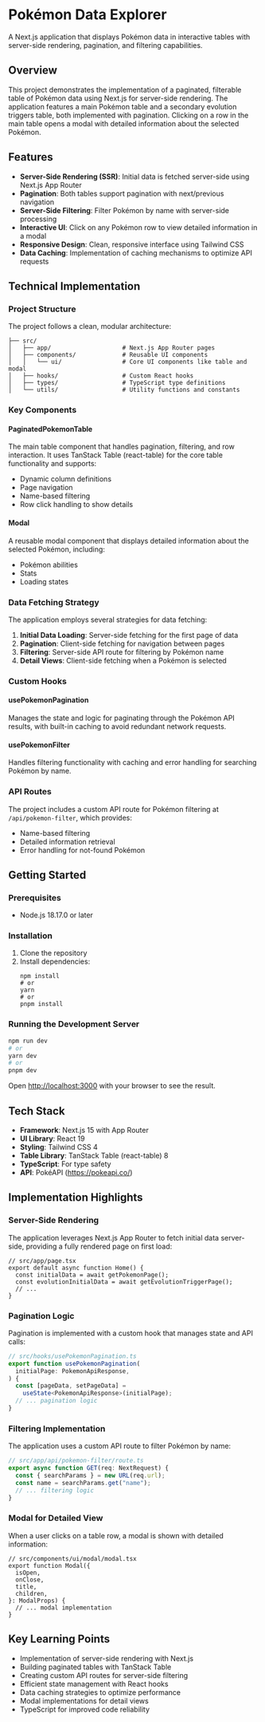 # Pokémon Data Explorer

A Next.js application that displays Pokémon data in interactive tables with server-side rendering, pagination, and filtering capabilities.

## Overview

This project demonstrates the implementation of a paginated, filterable table of Pokémon data using Next.js for server-side rendering. The application features a main Pokémon table and a secondary evolution triggers table, both implemented with pagination. Clicking on a row in the main table opens a modal with detailed information about the selected Pokémon.

## Features

- **Server-Side Rendering (SSR)**: Initial data is fetched server-side using Next.js App Router
- **Pagination**: Both tables support pagination with next/previous navigation
- **Server-Side Filtering**: Filter Pokémon by name with server-side processing
- **Interactive UI**: Click on any Pokémon row to view detailed information in a modal
- **Responsive Design**: Clean, responsive interface using Tailwind CSS
- **Data Caching**: Implementation of caching mechanisms to optimize API requests

## Technical Implementation

### Project Structure

The project follows a clean, modular architecture:

```
├── src/
│   ├── app/                    # Next.js App Router pages
│   ├── components/             # Reusable UI components
│   │   └── ui/                 # Core UI components like table and modal
│   ├── hooks/                  # Custom React hooks
│   ├── types/                  # TypeScript type definitions
│   └── utils/                  # Utility functions and constants
```

### Key Components

#### PaginatedPokemonTable

The main table component that handles pagination, filtering, and row interaction. It uses TanStack Table (react-table) for the core table functionality and supports:

- Dynamic column definitions
- Page navigation
- Name-based filtering
- Row click handling to show details

#### Modal

A reusable modal component that displays detailed information about the selected Pokémon, including:

- Pokémon abilities
- Stats
- Loading states

### Data Fetching Strategy

The application employs several strategies for data fetching:

1. **Initial Data Loading**: Server-side fetching for the first page of data
2. **Pagination**: Client-side fetching for navigation between pages
3. **Filtering**: Server-side API route for filtering by Pokémon name
4. **Detail Views**: Client-side fetching when a Pokémon is selected

### Custom Hooks

#### usePokemonPagination

Manages the state and logic for paginating through the Pokémon API results, with built-in caching to avoid redundant network requests.

#### usePokemonFilter

Handles filtering functionality with caching and error handling for searching Pokémon by name.

### API Routes

The project includes a custom API route for Pokémon filtering at `/api/pokemon-filter`, which provides:

- Name-based filtering
- Detailed information retrieval
- Error handling for not-found Pokémon

## Getting Started

### Prerequisites

- Node.js 18.17.0 or later

### Installation

1. Clone the repository
2. Install dependencies:
   ```
   npm install
   # or
   yarn
   # or
   pnpm install
   ```

### Running the Development Server

```bash
npm run dev
# or
yarn dev
# or
pnpm dev
```

Open [http://localhost:3000](http://localhost:3000) with your browser to see the result.

## Tech Stack

- **Framework**: Next.js 15 with App Router
- **UI Library**: React 19
- **Styling**: Tailwind CSS 4
- **Table Library**: TanStack Table (react-table) 8
- **TypeScript**: For type safety
- **API**: PokéAPI (https://pokeapi.co/)

## Implementation Highlights

### Server-Side Rendering

The application leverages Next.js App Router to fetch initial data server-side, providing a fully rendered page on first load:

```tsx
// src/app/page.tsx
export default async function Home() {
  const initialData = await getPokemonPage();
  const evolutionInitialData = await getEvolutionTriggerPage();
  // ...
}
```

### Pagination Logic

Pagination is implemented with a custom hook that manages state and API calls:

```typescript
// src/hooks/usePokemonPagination.ts
export function usePokemonPagination(
  initialPage: PokemonApiResponse,
) {
  const [pageData, setPageData] =
    useState<PokemonApiResponse>(initialPage);
  // ... pagination logic
}
```

### Filtering Implementation

The application uses a custom API route to filter Pokémon by name:

```typescript
// src/app/api/pokemon-filter/route.ts
export async function GET(req: NextRequest) {
  const { searchParams } = new URL(req.url);
  const name = searchParams.get("name");
  // ... filtering logic
}
```

### Modal for Detailed View

When a user clicks on a table row, a modal is shown with detailed information:

```tsx
// src/components/ui/modal/modal.tsx
export function Modal({
  isOpen,
  onClose,
  title,
  children,
}: ModalProps) {
  // ... modal implementation
}
```

## Key Learning Points

- Implementation of server-side rendering with Next.js
- Building paginated tables with TanStack Table
- Creating custom API routes for server-side filtering
- Efficient state management with React hooks
- Data caching strategies to optimize performance
- Modal implementations for detail views
- TypeScript for improved code reliability
